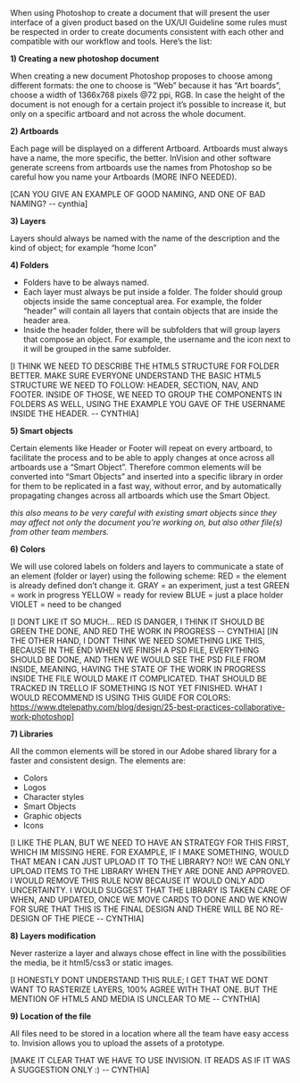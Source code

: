 When using Photoshop to create a document that will present the user interface of a given  product based on the UX/UI Guideline some rules must be respected in order to create documents consistent with each other and compatible with our workflow and tools. Here’s the list:

**1) Creating a new photoshop document**

When creating a new document Photoshop proposes to choose among different formats: 
the one to choose is “Web” because it has “Art boards”,  choose a width of 1366x768 pixels @72 ppi, RGB.
In case the height of the document is not enough for a certain project it’s possible to increase it, but only on a specific artboard and not across the whole document.

**2) Artboards**

Each page will be displayed on a different Artboard. 
Artboards must always have a name, the more specific, the better. InVision and other software generate screens from artboards use the names from Photoshop so be careful how you name your Artboards (MORE INFO NEEDED).

[CAN YOU GIVE AN EXAMPLE OF GOOD NAMING, AND ONE OF BAD NAMING? -- cynthia]

**3) Layers**

Layers should always be named with the name of the description and the kind of object;
for example “home Icon”

**4) Folders**

- Folders have to be always named.
- Each layer must always be put inside a folder. The folder should group objects inside the same conceptual area. For example, the folder “header” will contain all layers that contain objects that are inside the header area. 
- Inside the header folder, there will be subfolders that will group layers that compose an object. For example, the username and the icon next to it will be grouped in the same subfolder.


[I THINK WE NEED TO DESCRIBE THE HTML5 STRUCTURE FOR FOLDER BETTER. MAKE SURE EVERYONE UNDERSTAND THE BASIC HTML5 STRUCTURE WE NEED TO FOLLOW: HEADER, SECTION, NAV, AND FOOTER. INSIDE OF THOSE, WE NEED TO GROUP THE COMPONENTS IN FOLDERS AS WELL, USING THE EXAMPLE YOU GAVE OF THE USERNAME INSIDE THE HEADER. -- CYNTHIA]

**5) Smart objects**

Certain elements like Header or Footer will repeat on every artboard, to facilitate the process and to be able to apply changes at once across all artboards use a “Smart Object”.
Therefore common elements will be converted into “Smart Objects” and inserted into a specific library in order for them to be replicated in a fast way, without error, and by automatically propagating changes across all artboards which use the Smart Object.

*this also means to be very careful with existing smart objects since they may affect not only the document you’re working on, but also other file(s) from other team members.*

**6) Colors**

We will use colored labels on folders and layers to communicate a state of an element (folder or layer) using the following scheme:
RED = the element is already defined don’t change it. 
GRAY = an experiment, just a test
GREEN = work in progress
YELLOW = ready for review
BLUE = just a place holder
VIOLET = need to be changed

[I DONT LIKE IT SO MUCH... RED IS DANGER, I THINK IT SHOULD BE GREEN THE DONE, AND RED THE WORK IN PROGRESS -- CYNTHIA]
[IN THE OTHER HAND, I DONT THINK WE NEED SOMETHING LIKE THIS, BECAUSE IN THE END WHEN WE FINISH A PSD FILE, EVERYTHING SHOULD BE DONE, AND THEN WE WOULD SEE THE PSD FILE FROM INSIDE, MEANING, HAVING THE STATE OF THE WORK IN PROGRESS INSIDE THE FILE WOULD MAKE IT COMPLICATED. THAT SHOULD BE TRACKED IN TRELLO IF SOMETHING IS NOT YET FINISHED. WHAT I WOULD RECOMMEND IS USING THIS GUIDE FOR COLORS: https://www.dtelepathy.com/blog/design/25-best-practices-collaborative-work-photoshop]

**7) Libraries**

All the common elements will be stored in our Adobe shared library for a faster and consistent design. 
The elements are:
- Colors
- Logos
- Character styles
- Smart Objects
- Graphic objects
- Icons

[I LIKE THE PLAN, BUT WE NEED TO HAVE AN STRATEGY FOR THIS FIRST, WHICH IM MISSING HERE. FOR EXAMPLE, IF I MAKE SOMETHING, WOULD THAT MEAN I CAN JUST UPLOAD IT TO THE LIBRARY? NO!! WE CAN ONLY UPLOAD ITEMS TO THE LIBRARY WHEN THEY ARE DONE AND APPROVED. I WOULD REMOVE THIS RULE NOW BECAUSE IT WOULD ONLY ADD UNCERTAINTY. I WOULD SUGGEST THAT THE LIBRARY IS TAKEN CARE OF WHEN, AND UPDATED, ONCE WE MOVE CARDS TO DONE AND WE KNOW FOR SURE THAT THIS IS THE FINAL DESIGN AND THERE WILL BE NO RE-DESIGN OF THE PIECE -- CYNTHIA]

**8) Layers modification**

Never rasterize a layer and always chose effect in line with the possibilities the media, be it html5/css3 or static images. 

[I HONESTLY DONT UNDERSTAND THIS RULE; I GET THAT WE DONT WANT TO RASTERIZE LAYERS, 100% AGREE WITH THAT ONE. BUT THE MENTION OF HTML5 AND MEDIA IS UNCLEAR TO ME -- CYNTHIA]

**9) Location of the file**

All files need to be stored in a location where all the team have easy access to. Invision allows you to upload the assets of a prototype.

[MAKE IT CLEAR THAT WE HAVE TO USE INVISION. IT READS AS IF IT WAS A SUGGESTION ONLY :) -- CYNTHIA]




